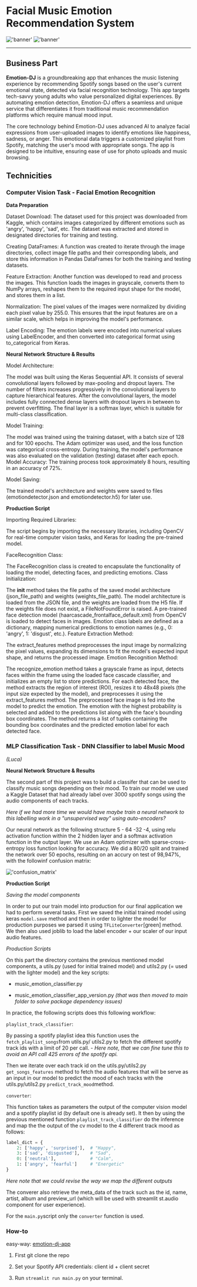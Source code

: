 # Facial Music Emotion Recommendation System
!['banner'](banner.jpeg)
!['banner'](spotify_logo.jpeg)

---
## Business Part

**Emotion-DJ** is a groundbreaking app that enhances the music listening experience by recommending Spotify songs based on the user's current emotional state, detected via facial recognition technology. This app targets tech-savvy young adults who value personalized digital experiences. By automating emotion detection, Emotion-DJ offers a seamless and unique service that differentiates it from traditional music recommendation platforms which require manual mood input.

The core technology behind Emotion-DJ uses advanced AI to analyze facial expressions from user-uploaded images to identify emotions like happiness, sadness, or anger. This emotional data triggers a customized playlist from Spotify, matching the user's mood with appropriate songs. The app is designed to be intuitive, ensuring ease of use for photo uploads and music browsing.

## Technicities

### Computer Vision Task - Facial Emotion Recognition
__Data Preparation__

Dataset Download:
The dataset used for this project was downloaded from Kaggle, which contains images categorized by different emotions such as 'angry', 'happy', 'sad', etc. The dataset was extracted and stored in designated directories for training and testing.

Creating DataFrames:
A function was created to iterate through the image directories, collect image file paths and their corresponding labels, and store this information in Pandas DataFrames for both the training and testing datasets.

Feature Extraction:
Another function was developed to read and process the images. This function loads the images in grayscale, converts them to NumPy arrays, reshapes them to the required input shape for the model, and stores them in a list.

Normalization:
The pixel values of the images were normalized by dividing each pixel value by 255.0. This ensures that the input features are on a similar scale, which helps in improving the model's performance.

Label Encoding:
The emotion labels were encoded into numerical values using LabelEncoder, and then converted into categorical format using to_categorical from Keras.

__Neural Network Structure & Results__

Model Architecture:

The model was built using the Keras Sequential API. It consists of several convolutional layers followed by max-pooling and dropout layers. The number of filters increases progressively in the convolutional layers to capture hierarchical features.
After the convolutional layers, the model includes fully connected dense layers with dropout layers in between to prevent overfitting. The final layer is a softmax layer, which is suitable for multi-class classification.

Model Training:

The model was trained using the training dataset, with a batch size of 128 and for 100 epochs. The Adam optimizer was used, and the loss function was categorical cross-entropy.
During training, the model's performance was also evaluated on the validation (testing) dataset after each epoch.
Model Accuracy:
The training process took approximately 8 hours, resulting in an accuracy of 72%.

Model Saving:

The trained model's architecture and weights were saved to files (emotiondetector.json and emotiondetector.h5) for later use.


__Production Script__

Importing Required Libraries:

The script begins by importing the necessary libraries, including OpenCV for real-time computer vision tasks, and Keras for loading the pre-trained model.

FaceRecognition Class:

The FaceRecognition class is created to encapsulate the functionality of loading the model, detecting faces, and predicting emotions.
Class Initialization:

The __init__ method takes the file paths of the saved model architecture (json_file_path) and weights (weights_file_path).
The model architecture is loaded from the JSON file, and the weights are loaded from the H5 file. If the weights file does not exist, a FileNotFoundError is raised.
A pre-trained face detection model (haarcascade_frontalface_default.xml) from OpenCV is loaded to detect faces in images.
Emotion class labels are defined as a dictionary, mapping numerical predictions to emotion names (e.g., 0: 'angry', 1: 'disgust', etc.).
Feature Extraction Method:

The extract_features method preprocesses the input image by normalizing the pixel values, expanding its dimensions to fit the model's expected input shape, and returns the processed image.
Emotion Recognition Method:

The recognize_emotion method takes a grayscale frame as input, detects faces within the frame using the loaded face cascade classifier, and initializes an empty list to store predictions.
For each detected face, the method extracts the region of interest (ROI), resizes it to 48x48 pixels (the input size expected by the model), and preprocesses it using the extract_features method.
The preprocessed face image is fed into the model to predict the emotion. The emotion with the highest probability is selected and added to the predictions list along with the face's bounding box coordinates.
The method returns a list of tuples containing the bounding box coordinates and the predicted emotion label for each detected face.


### MLP Classification Task - DNN Classifier to label Music Mood
_(Luca)_

__Neural Network Structure & Results__

The second part of this project was to build a classifer that can be used to classify music songs depending on their mood. To train our model we used a Kaggle Dataset that had already label over 3000 spotify songs using the audio components of each tracks.

_Here if we had more time we would have maybe train a neural network to this labelling work in a "unsupervised way" using auto-encoders?_

Our neural network as the following structure 5 - 64 -32 -4, using relu activation function within the 2 hidden layer and a softmax activation function in the output layer. We use an Adam optimizer with sparse-cross-entropy loss function looking for accuracy. We did a 80/20 split and trained the network over 50 epochs, resulting on an accury on test of 98,947%, with the followinf confusion matrix:

!['confusion_matrix'](conf_matrix.png)


__Production Script__

_Saving the model components_

In order to put our train model into production for our final application we had to perform several tasks.
First we saved the initial trained model using keras `model.save` method and then in order to lighter the model for production purposes we parsed it using `TFLiteConverter`[green] method. We then also used joblib to load the label encoder + our scaler of our input audio features.

_Production Scripts_

On this part the directory contains the previous mentioned model components, a utils.py (used for initial trained model) and utils2.py (= used with the lighter model) and the key scripts:

- music_emotion_classifier.py

- music_emotion_classifier_app_version.py _(that was then moved to main folder to solve package dependency issues)_

In practice, the following scripts does this following workflow:

`playlist_track_classifier`: 

By passing a spotify playlist idea this function uses the `fetch_playlist_songs`from utils.py/ utils2.py to fetch the different spotify track ids with a limit of 20 per call. - _Here note, that we can fine tune this to avoid an API call 425 errors of the spotify api._

Then we iterate over each track id on the utils.py/utils2.py `get_songs_features` method to fetch the audio features that will be serve as an input in our model to predict the mood of each tracks with the utils.py/utils2.py `predict_track_mood`method.

`converter`:

This function takes as parameters the output of the computer vision model and a spotify playlist id (by default one is already set). It then by using the previous mentioned function `playlist_track_classifier` do the inference and map the the output of the cv model to the 4 different track mood as follows:

```python
label_dict = {
    2: ['happy', 'surprised'],  # "Happy",
    3: ['sad', 'disgusted'],    # "Sad",
    0: ['neutral'],             # "Calm",
    1: ['angry', 'fearful']     # "Energetic"
}
```
_Here note that we could revise the way we map the different outputs_

The converer also retrieve the meta_data of the track such as the id, name, artist, album and preview_url (which will be used with streamlit st.audio component for user experience).

For the `main.py`script only the `converter` function is used.

### How-to

easy-way: [emotion-dj-app](https://emotion-dj.streamlit.app/)

1) First git clone the repo

2) Set your Spotify API credentials: client id + client secret

3) Run ```streamlit run main.py``` on your terminal.







